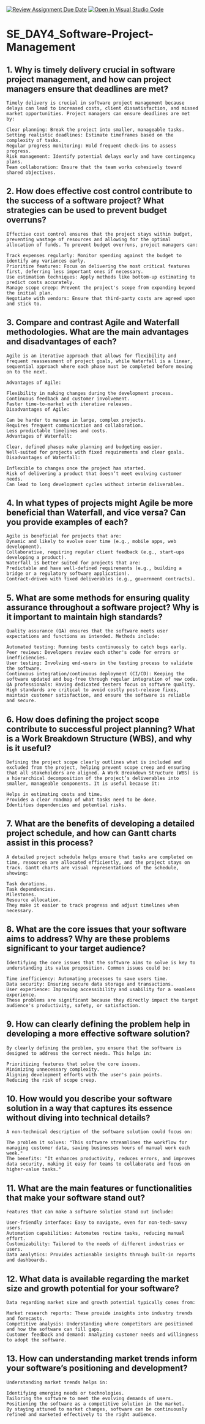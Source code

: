 [![Review Assignment Due Date](https://classroom.github.com/assets/deadline-readme-button-22041afd0340ce965d47ae6ef1cefeee28c7c493a6346c4f15d667ab976d596c.svg)](https://classroom.github.com/a/9pw6JKcu)
[![Open in Visual Studio Code](https://classroom.github.com/assets/open-in-vscode-2e0aaae1b6195c2367325f4f02e2d04e9abb55f0b24a779b69b11b9e10269abc.svg)](https://classroom.github.com/online_ide?assignment_repo_id=18584568&assignment_repo_type=AssignmentRepo)
# SE_DAY4_Software-Project-Management
## 1. Why is timely delivery crucial in software project management, and how can project managers ensure that deadlines are met?
```
Timely delivery is crucial in software project management because delays can lead to increased costs, client dissatisfaction, and missed market opportunities. Project managers can ensure deadlines are met by:

Clear planning: Break the project into smaller, manageable tasks.
Setting realistic deadlines: Estimate timeframes based on the complexity of tasks.
Regular progress monitoring: Hold frequent check-ins to assess progress.
Risk management: Identify potential delays early and have contingency plans.
Team collaboration: Ensure that the team works cohesively toward shared objectives.
```
## 2. How does effective cost control contribute to the success of a software project? What strategies can be used to prevent budget overruns?
```
Effective cost control ensures that the project stays within budget, preventing wastage of resources and allowing for the optimal allocation of funds. To prevent budget overruns, project managers can:

Track expenses regularly: Monitor spending against the budget to identify any variances early.
Prioritize features: Focus on delivering the most critical features first, deferring less important ones if necessary.
Use estimation techniques: Apply methods like bottom-up estimating to predict costs accurately.
Manage scope creep: Prevent the project's scope from expanding beyond the initial plan.
Negotiate with vendors: Ensure that third-party costs are agreed upon and stick to.
```
## 3. Compare and contrast Agile and Waterfall methodologies. What are the main advantages and disadvantages of each?
```
Agile is an iterative approach that allows for flexibility and frequent reassessment of project goals, while Waterfall is a linear, sequential approach where each phase must be completed before moving on to the next.

Advantages of Agile:

Flexibility in making changes during the development process.
Continuous feedback and customer involvement.
Faster time-to-market with iterative releases.
Disadvantages of Agile:

Can be harder to manage in large, complex projects.
Requires frequent communication and collaboration.
Less predictable timelines and costs.
Advantages of Waterfall:

Clear, defined phases make planning and budgeting easier.
Well-suited for projects with fixed requirements and clear goals.
Disadvantages of Waterfall:

Inflexible to changes once the project has started.
Risk of delivering a product that doesn’t meet evolving customer needs.
Can lead to long development cycles without interim deliverables.

```
## 4. In what types of projects might Agile be more beneficial than Waterfall, and vice versa? Can you provide examples of each?
```
Agile is beneficial for projects that are:
Dynamic and likely to evolve over time (e.g., mobile apps, web development).
Collaborative, requiring regular client feedback (e.g., start-ups developing a product).
Waterfall is better suited for projects that are:
Predictable and have well-defined requirements (e.g., building a bridge or a regulatory software application).
Contract-driven with fixed deliverables (e.g., government contracts).

```

## 5. What are some methods for ensuring quality assurance throughout a software project? Why is it important to maintain high standards?
```
Quality assurance (QA) ensures that the software meets user expectations and functions as intended. Methods include:

Automated testing: Running tests continuously to catch bugs early.
Peer reviews: Developers review each other's code for errors or inefficiencies.
User testing: Involving end-users in the testing process to validate the software.
Continuous integration/continuous deployment (CI/CD): Keeping the software updated and bug-free through regular integration of new code.
QA professionals: Having dedicated testers focus on software quality.
High standards are critical to avoid costly post-release fixes, maintain customer satisfaction, and ensure the software is reliable and secure.

```
## 6. How does defining the project scope contribute to successful project planning? What is a Work Breakdown Structure (WBS), and why is it useful?
```
Defining the project scope clearly outlines what is included and excluded from the project, helping prevent scope creep and ensuring that all stakeholders are aligned. A Work Breakdown Structure (WBS) is a hierarchical decomposition of the project’s deliverables into smaller, manageable components. It is useful because it:

Helps in estimating costs and time.
Provides a clear roadmap of what tasks need to be done.
Identifies dependencies and potential risks.

```
## 7. What are the benefits of developing a detailed project schedule, and how can Gantt charts assist in this process?
```
A detailed project schedule helps ensure that tasks are completed on time, resources are allocated efficiently, and the project stays on track. Gantt charts are visual representations of the schedule, showing:

Task durations.
Task dependencies.
Milestones.
Resource allocation.
They make it easier to track progress and adjust timelines when necessary.
```
## 8. What are the core issues that your software aims to address? Why are these problems significant to your target audience?
```
Identifying the core issues that the software aims to solve is key to understanding its value proposition. Common issues could be:

Time inefficiency: Automating processes to save users time.
Data security: Ensuring secure data storage and transactions.
User experience: Improving accessibility and usability for a seamless experience.
These problems are significant because they directly impact the target audience's productivity, safety, or satisfaction.

```
## 9. How can clearly defining the problem help in developing a more effective software solution?
```
By clearly defining the problem, you ensure that the software is designed to address the correct needs. This helps in:

Prioritizing features that solve the core issues.
Minimizing unnecessary complexity.
Aligning development efforts with the user's pain points.
Reducing the risk of scope creep.

```
## 10. How would you describe your software solution in a way that captures its essence without diving into technical details?
```
A non-technical description of the software solution could focus on:

The problem it solves: "This software streamlines the workflow for managing customer data, saving businesses hours of manual work each week."
The benefits: "It enhances productivity, reduces errors, and improves data security, making it easy for teams to collaborate and focus on higher-value tasks."
```
## 11. What are the main features or functionalities that make your software stand out?
```
Features that can make a software solution stand out include:

User-friendly interface: Easy to navigate, even for non-tech-savvy users.
Automation capabilities: Automates routine tasks, reducing manual effort.
Customizability: Tailored to the needs of different industries or users.
Data analytics: Provides actionable insights through built-in reports and dashboards.

```
## 12. What data is available regarding the market size and growth potential for your software?
```
Data regarding market size and growth potential typically comes from:

Market research reports: These provide insights into industry trends and forecasts.
Competitive analysis: Understanding where competitors are positioned and how the software can fill gaps.
Customer feedback and demand: Analyzing customer needs and willingness to adopt the software.
```
## 13. How can understanding market trends inform your software’s positioning and development?
```
Understanding market trends helps in:

Identifying emerging needs or technologies.
Tailoring the software to meet the evolving demands of users.
Positioning the software as a competitive solution in the market.
By staying attuned to market changes, software can be continuously refined and marketed effectively to the right audience.
```
